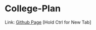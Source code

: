 # College-Plan
Link: [Github Page](https://pineapplesofjustice.github.io/College-Plan/ "College Plan") [Hold Ctrl for New Tab]
